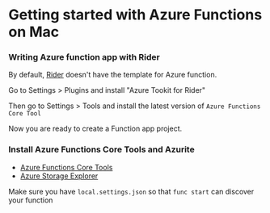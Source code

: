 # Getting started with Azure Functions on Mac

### Writing Azure function app with Rider

By default, [Rider](https://www.jetbrains.com/rider/) doesn't have the template for Azure function.

Go to Settings > Plugins and install "Azure Tookit for Rider"


Then go to Settings > Tools and install the latest version of `Azure Functions Core Tool`

Now you are ready to create a Function app project.

### Install Azure Functions Core Tools and Azurite

* [Azure Functions Core Tools](https://www.npmjs.com/package/azure-functions-core-tools)
* [Azure Storage Explorer](https://azure.microsoft.com/en-us/features/storage-explorer/)

Make sure you have `local.settings.json` so that `func start` can discover your function
